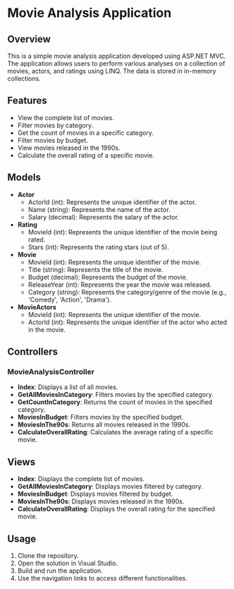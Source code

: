 ﻿# Movie Analysis Application

## Overview

This is a simple movie analysis application developed using ASP.NET MVC. The application allows users to perform various analyses on a collection of movies, actors, and ratings using LINQ. The data is stored in in-memory collections.

## Features

- View the complete list of movies.
- Filter movies by category.
- Get the count of movies in a specific category.
- Filter movies by budget.
- View movies released in the 1990s.
- Calculate the overall rating of a specific movie.

## Models

- **Actor**
  - ActorId (int): Represents the unique identifier of the actor.
  - Name (string): Represents the name of the actor.
  - Salary (decimal): Represents the salary of the actor.
- **Rating**
  - MovieId (int): Represents the unique identifier of the movie being rated.
  - Stars (int): Represents the rating stars (out of 5).
- **Movie**
  - MovieId (int): Represents the unique identifier of the movie.
  - Title (string): Represents the title of the movie.
  - Budget (decimal): Represents the budget of the movie.
  - ReleaseYear (int): Represents the year the movie was released.
  - Category (string): Represents the category/genre of the movie (e.g., 'Comedy', 'Action', 'Drama').
- **MovieActors**
  - MovieId (int): Represents the unique identifier of the movie.
  - ActorId (int): Represents the unique identifier of the actor who acted in the movie.

## Controllers

### MovieAnalysisController

- **Index**: Displays a list of all movies.
- **GetAllMoviesInCategory**: Filters movies by the specified category.
- **GetCountInCategory**: Returns the count of movies in the specified category.
- **MoviesInBudget**: Filters movies by the specified budget.
- **MoviesInThe90s**: Returns all movies released in the 1990s.
- **CalculateOverallRating**: Calculates the average rating of a specific movie.

## Views

- **Index**: Displays the complete list of movies.
- **GetAllMoviesInCategory**: Displays movies filtered by category.
- **MoviesInBudget**: Displays movies filtered by budget.
- **MoviesInThe90s**: Displays movies released in the 1990s.
- **CalculateOverallRating**: Displays the overall rating for the specified movie.

## Usage

1. Clone the repository.
2. Open the solution in Visual Studio.
3. Build and run the application.
4. Use the navigation links to access different functionalities.